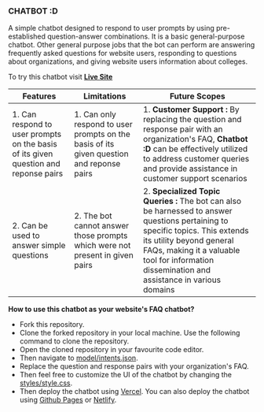 ### CHATBOT :D
A simple chatbot designed to respond to user prompts by using pre-established question-answer combinations. It is a basic general-purpose chatbot. Other general purpose jobs that the bot can perform are answering frequently asked questions for website users, responding to questions about organizations, and giving website users information about colleges.

To try this chatbot visit **[Live Site](https://chatbot-d.vercel.app)**

| Features | Limitations | Future Scopes |
|----------|-------------|---------------|
| 1. Can respond to user prompts on the basis of its given question and reponse pairs | 1. Can only respond to user prompts on the basis of its given question and reponse pairs| 1. **Customer Support :** By replacing the question and response pair with an organization's FAQ, **Chatbot :D** can be effectively utilized to address customer queries and provide assistance in customer support scenarios |
| 2. Can be used to answer simple questions |  2. The bot cannot answer those prompts which were not present in given pairs| 2. **Specialized Topic Queries :** The bot can also be harnessed to answer questions pertaining to specific topics. This extends its utility beyond general FAQs, making it a valuable tool for information dissemination and assistance in various domains |


**How to use this chatbot as your website's FAQ chatbot?**

- Fork this repository.
- Clone the forked repository in your local machine. Use the following command to clone the repository.
- Open the cloned repository in your favourite code editor.
- Then navigate to [model/intents.json](model/intents.json).
- Replace the question and response pairs with your organization's FAQ.
- Then feel free to customize the UI of the chatbot by changing the [styles/style.css](styles/style.css).
- Then deploy the chatbot using [Vercel](https://vercel.com/). You can also deploy the chatbot using [Github Pages](https://pages.github.com/) or [Netlify](https://www.netlify.com/).
